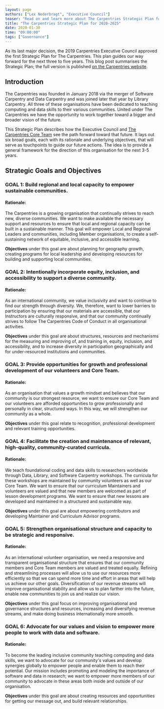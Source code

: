 ```yaml
---
layout: page
authors: ["Lex Nederbragt", "Executive Council"]
teaser: "Read on and learn more about The Carpentries Strategic Plan for the next three to five years"
title: "The Carpentries Strategic Plan for 2020-2025"
date: 2020-01-30
time: "09:00:00"
tags: ["Governance"]
---
```


As its last major decision, the 2019 Carpentries Executive Council approved the first Strategic Plan for The Carpentries. This plan guides our way forward for the next three to five years. This blog post summarises the Strategic Plan; the full version is published [on the Carpentries website](carpentries.org/strategic-plan). 

## Introduction

The Carpentries was founded in January 2018 via the merger of Software Carpentry and Data Carpentry and was joined later that year by Library Carpentry. All three of these organisations have been dedicated to teaching computing and data skills to their various communities. United under The Carpentries we have the opportunity to work together toward a bigger and broader vision of the future.

This Strategic Plan describes how the Executive Council and [The Carpentries Core Team](https://carpentries.org/team/) see the path forward toward that future. It lays out six broad goals, each with its rationale and underlying objectives, that will serve as touchpoints to guide our future actions. The idea is to provide a general framework for the direction of this organisation for the next 3-5 years.

## Strategic Goals and Objectives

### GOAL 1: Build regional and local capacity to empower sustainable communities.

#### Rationale:

The Carpentries is a growing organisation that continually strives to reach new, diverse communities. We want to make available the necessary support and resources to ensure that local and regional capacity can be built in a sustainable manner. This goal will empower Local and Regional Leaders and communities, including Member organisations, to create a self-sustaining network of equitable, inclusive, and accessible learning.

**Objectives** under this goal are about planning for geography growth, creating programs for local leadership and developing resources for building and supporting local communities.

### GOAL 2: Intentionally incorporate equity, inclusion, and accessibility to support a diverse community.

#### Rationale:

As an international community, we value inclusivity and want to continue to find our strength through diversity. We, therefore, want to lower barriers to participation by ensuring that our materials are accessible, that our Instructors are culturally responsive, and that our community continually strives to follow The Carpentries Code of Conduct in all organisational activities.

**Objectives** under this goal are about structures, resources and mechanisms for the measuring and improving of, and training in, equity, inclusion, and accessibility, and to increase diversity in participation geographically and for under-resourced institutions and communities.

### GOAL 3: Provide opportunities for growth and professional development of our volunteers and Core Team.

#### Rationale:

As an organisation that values a growth mindset and believes that our community is our strongest resource, we want to ensure our Core Team and our volunteers are afforded opportunities to grow professionally and personally in clear, structured ways. In this way, we will strengthen our community as a whole.

**Objectives** under this goal relate to recognition, professional development and relevant training opportunities.

### GOAL 4: Facilitate the creation and maintenance of relevant, high-quality, community-curated curricula.

#### Rationale:

We teach foundational coding and data skills to researchers worldwide through Data, Library, and Software Carpentry workshops. The curricula for these workshops are maintained by community volunteers as well as our Core Team. We want to ensure that our curriculum Maintainers and volunteers are valued and that new members are welcomed as part of lesson development programs. We want to ensure that new lessons are developed and maintained in a structured and sustainable way.

**Objectives** under this goal are about empowering contributors and developing Maintainer and Curriculum Advisor programs.

### GOAL 5: Strengthen organisational structure and capacity to be strategic and responsive.

#### Rationale:

As an international volunteer organisation, we need a responsive and transparent organisational structure that ensures that our community members and Core Team members are valued and treated equally. Refining and streamlining processes will allow us to use our resources more efficiently so that we can spend more time and effort in areas that will help us achieve our other goals. Diversification of our revenue streams will improve organisational stability and allow us to plan farther into the future, enable new communities to join us and realize our vision.

**Objectives** under this goal focus on improving organisational and governance structures and resources, increasing and diversifying revenue streams, and make doing business internationally more smooth.

### GOAL 6: Advocate for our values and vision to empower more people to work with data and software.

#### Rationale:

To become the leading inclusive community teaching computing and data skills, we want to advocate for our community's values and develop synergies globally to empower people and enable them to reach their potential. Our mission includes promoting and modeling the importance of software and data in research; we want to empower more members of our community to advocate in these areas both inside and outside of our organisation.

**Objectives** under this goal are about creating resources and opportunities for getting our message out, and build relevant relationships.

